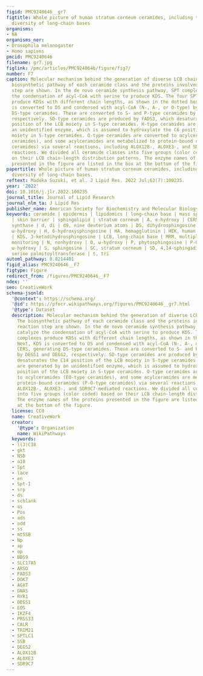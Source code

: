 ```yaml
---
figid: PMC9240646__gr7
figtitle: Whole picture of human stratum corneum ceramides, including the chain-length
  diversity of long-chain bases
organisms:
- NA
organisms_ner:
- Drosophila melanogaster
- Homo sapiens
pmcid: PMC9240646
filename: gr7.jpg
figlink: /pmc/articles/PMC9240646/figure/fig7/
number: F7
caption: Molecular mechanism behind the generation of diverse LCB chain lengths. The
  biosynthetic pathway of each ceramide class and the proteins involved in each reaction
  step are shown. In the de novo ceramide synthesis pathway, SPT complexes catalyze
  the condensation of acyl-CoA with serine to produce KDS. The four SPT complexes
  produce KDSs with different chain lengths, as shown in the dotted box. Next, KDS
  is converted to DS and condensed with acyl-CoA (N-, A-, or O-type) by CERS, generating
  DS-type ceramides. These are converted to S- and P-type ceramides by DEGS1 and DEGS2,
  respectively. SD-type ceramides are produced by FADS3, which desaturates the C14
  position of the LCB moiety in S-type ceramides. H-type ceramides are generated by
  an unidentified enzyme, which is assumed to hydroxylate the C6 position of the LCB
  moiety in S-type ceramides. O-type ceramides are converted to acylceramides (EO-type
  ceramides), and some acylceramides are metabolized to protein-bound ceramides (P-O-type
  ceramides) via several reactions, including ALOX12B-, ALOXE3-, and SDR9C7-mediated
  reactions. We divided all ceramide classes into five groups (color coded) based
  on their LCB chain-length distribution patterns. The enzyme names of the proteins
  presented in the figure are listed in the box at the bottom of the figure.
papertitle: Whole picture of human stratum corneum ceramides, including the chain-length
  diversity of long-chain bases.
reftext: Madoka Suzuki, et al. J Lipid Res. 2022 Jul;63(7):100235.
year: '2022'
doi: 10.1016/j.jlr.2022.100235
journal_title: Journal of Lipid Research
journal_nlm_ta: J Lipid Res
publisher_name: American Society for Biochemistry and Molecular Biology
keywords: ceramide | epidermis | lipidomics | long-chain base | mass spectrometry
  | skin barrier | sphingolipid | stratum corneum | A, α-hydroxy | CERS, ceramide
  synthase | d, di | d9, nine deuterium atoms | DS, dihydrosphingosine | EO, esterified
  ω-hydroxy | H, 6-hydroxysphingosine | HA, hemagglutinin | HEK, human embryonic kidney
  | KDS, 3-ketodihydrosphingosine | LCB, long-chain base | MRM, multiple reaction
  monitoring | N, nonhydroxy | O, ω-hydroxy | P, phytosphingosine | P-O, protein-bound
  ω-hydroxy | S, sphingosine | SC, stratum corneum | SD, 4,14-sphingadiene | SPT,
  serine palmitoyltransferase | t, tri
automl_pathway: 0.8214401
figid_alias: PMC9240646__F7
figtype: Figure
redirect_from: /figures/PMC9240646__F7
ndex: ''
seo: CreativeWork
schema-jsonld:
  '@context': https://schema.org/
  '@id': https://pfocr.wikipathways.org/figures/PMC9240646__gr7.html
  '@type': Dataset
  description: Molecular mechanism behind the generation of diverse LCB chain lengths.
    The biosynthetic pathway of each ceramide class and the proteins involved in each
    reaction step are shown. In the de novo ceramide synthesis pathway, SPT complexes
    catalyze the condensation of acyl-CoA with serine to produce KDS. The four SPT
    complexes produce KDSs with different chain lengths, as shown in the dotted box.
    Next, KDS is converted to DS and condensed with acyl-CoA (N-, A-, or O-type) by
    CERS, generating DS-type ceramides. These are converted to S- and P-type ceramides
    by DEGS1 and DEGS2, respectively. SD-type ceramides are produced by FADS3, which
    desaturates the C14 position of the LCB moiety in S-type ceramides. H-type ceramides
    are generated by an unidentified enzyme, which is assumed to hydroxylate the C6
    position of the LCB moiety in S-type ceramides. O-type ceramides are converted
    to acylceramides (EO-type ceramides), and some acylceramides are metabolized to
    protein-bound ceramides (P-O-type ceramides) via several reactions, including
    ALOX12B-, ALOXE3-, and SDR9C7-mediated reactions. We divided all ceramide classes
    into five groups (color coded) based on their LCB chain-length distribution patterns.
    The enzyme names of the proteins presented in the figure are listed in the box
    at the bottom of the figure.
  license: CC0
  name: CreativeWork
  creator:
    '@type': Organization
    name: WikiPathways
  keywords:
  - l(3)C18
  - gkt
  - NSD
  - a10
  - Spt
  - lace
  - en
  - Spt-I
  - srp
  - ds
  - schlank
  - as
  - Pos
  - ads
  - odd
  - ss
  - mtSSB
  - Np
  - ap
  - op
  - BBS9
  - SLC17A5
  - ARSD
  - FADS3
  - DOK7
  - AGXT
  - GNAS
  - RYR1
  - DEGS1
  - EOS
  - IKZF4
  - PRSS33
  - CALR
  - TRIM21
  - SPTLC1
  - SSB
  - DEGS2
  - ALOX12B
  - ALOXE3
  - SDR9C7
---
```

